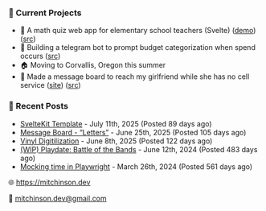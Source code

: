 ### 📌 Current Projects
- 📝 A math quiz web app for elementary school teachers (Svelte) ([demo](https://quiz-staging.mitchinson.dev/)) ([src](https://github.com/bmitchinson/budget-entry))
- 💸 Building a telegram bot to prompt budget categorization when spend occurs ([src](https://github.com/bmitchinson/sms-accountant))
- 🏠 Moving to Corvallis, Oregon this summer
- 💌 Made a message board to reach my girlfriend while she has no cell service ([site](https://letters.mitchinson.dev/)) ([src](https://github.com/bmitchinson/letters))

### 📝 Recent Posts

- [SvelteKit Template](https://blog.mitchinson.dev/sveltekit-template) - July 11th, 2025 (Posted 89 days ago)
- [Message Board - “Letters”](https://blog.mitchinson.dev/letters) - June 25th, 2025 (Posted 105 days ago)
- [Vinyl Digitilization](https://blog.mitchinson.dev/vinyl) - June 8th, 2025 (Posted 122 days ago)
- [(WIP) Playdate: Battle of the Bands](https://blog.mitchinson.dev/playdate-dev-one) - June 12th, 2024 (Posted 483 days ago)
- [Mocking time in Playwright](https://blog.mitchinson.dev/playwright-mock-time) - March 26th, 2024 (Posted 561 days ago)

🌐 https://mitchinson.dev

💌 mitchinson.dev@gmail.com